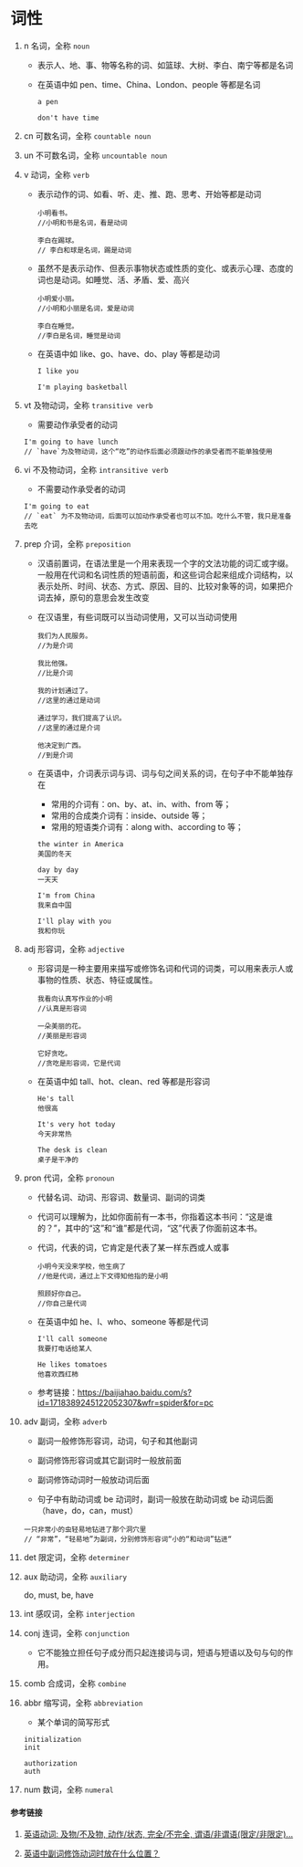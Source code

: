 # 词性

1. n 名词，全称 `noun`

   - 表示人、地、事、物等名称的词、如篮球、大树、李白、南宁等都是名词

   - 在英语中如 pen、time、China、London、people 等都是名词

     ```
     a pen

     don't have time
     ```

2. cn 可数名词，全称 `countable noun`

3. un 不可数名词，全称 `uncountable noun`

4. v 动词，全称 `verb`

   - 表示动作的词、如看、听、走、推、跑、思考、开始等都是动词

     ```
     小明看书。
     //小明和书是名词，看是动词

     李白在踢球。
     // 李白和球是名词，踢是动词
     ```

   - 虽然不是表示动作、但表示事物状态或性质的变化、或表示心理、态度的词也是动词。如睡觉、活、矛盾、爱、高兴

     ```
     小明爱小丽。
     //小明和小丽是名词，爱是动词

     李白在睡觉。
     //李白是名词，睡觉是动词
     ```

   - 在英语中如 like、go、have、do、play 等都是动词

     ```
     I like you

     I'm playing basketball
     ```

5. vt 及物动词，全称 `transitive verb`

   - 需要动作承受者的动词

   ```
   I'm going to have lunch
   // `have`为及物动词，这个“吃”的动作后面必须跟动作的承受者而不能单独使用
   ```

6. vi 不及物动词，全称 `intransitive verb`

   - 不需要动作承受者的动词

   ```
   I'm going to eat
   // `eat` 为不及物动词，后面可以加动作承受者也可以不加。吃什么不管，我只是准备去吃
   ```

7. prep 介词，全称 `preposition`

   - 汉语前置词，在语法里是一个用来表现一个字的文法功能的词汇或字缀。一般用在代词和名词性质的短语前面，和这些词合起来组成介词结构，以表示处所、时间、状态、方式、原因、目的、比较对象等的词，如果把介词去掉，原句的意思会发生改变

   - 在汉语里，有些词既可以当动词使用，又可以当动词使用

     ```
     我们为人民服务。
     //为是介词

     我比他强。
     //比是介词

     我的计划通过了。
     //这里的通过是动词

     通过学习，我们提高了认识。
     //这里的通过是介词

     他决定到广西。
     //到是介词
     ```

   - 在英语中，介词表示词与词、词与句之间关系的词，在句子中不能单独存在

     - 常用的介词有：on、by、at、in、with、from 等；
     - 常用的合成类介词有：inside、outside 等；
     - 常用的短语类介词有：along with、according to 等；

     ```
     the winter in America
     美国的冬天

     day by day
     一天天

     I'm from China
     我来自中国

     I'll play with you
     我和你玩
     ```

8. adj 形容词，全称 `adjective`

   - 形容词是一种主要用来描写或修饰名词和代词的词类，可以用来表示人或事物的性质、状态、特征或属性。

     ```
     我看向认真写作业的小明
     //认真是形容词

     一朵美丽的花。
     //美丽是形容词

     它好贪吃。
     //贪吃是形容词，它是代词
     ```

   - 在英语中如 tall、hot、clean、red 等都是形容词

     ```
     He's tall
     他很高

     It's very hot today
     今天非常热

     The desk is clean
     桌子是干净的
     ```

9. pron 代词，全称 `pronoun`

   - 代替名词、动词、形容词、数量词、副词的词类

   - 代词可以理解为，比如你面前有一本书，你指着这本书问：“这是谁的？”，其中的“这”和“谁”都是代词，“这”代表了你面前这本书。

   - 代词，代表的词，它肯定是代表了某一样东西或人或事

     ```
     小明今天没来学校，他生病了
     //他是代词，通过上下文得知他指的是小明

     照顾好你自己。
     //你自己是代词
     ```

   - 在英语中如 he、I、who、someone 等都是代词

     ```
     I'll call someone
     我要打电话给某人

     He likes tomatoes
     他喜欢西红柿
     ```

   - 参考链接：<https://baijiahao.baidu.com/s?id=1718389245122052307&wfr=spider&for=pc>

10. adv 副词，全称 `adverb`

    - 副词一般修饰形容词，动词，句子和其他副词

    - 副词修饰形容词或其它副词时一般放前面

    - 副词修饰动词时一般放动词后面

    - 句子中有助动词或 be 动词时，副词一般放在助动词或 be 动词后面 （have，do，can，must）

    ```
    一只非常小的虫轻易地钻进了那个洞穴里
    // “非常”，“轻易地”为副词，分别修饰形容词“小的“和动词”钻进“
    ```

11. det 限定词，全称 `determiner`

12. aux 助动词，全称 `auxiliary`

    do, must, be, have

13. int 感叹词，全称 `interjection`

14. conj 连词，全称 `conjunction`

    - 它不能独立担任句子成分而只起连接词与词，短语与短语以及句与句的作用。

15. comb 合成词，全称 `combine`

16. abbr 缩写词，全称 `abbreviation`

    - 某个单词的简写形式

    ```
    initialization
    init

    authorization
    auth
    ```

17. num 数词，全称 `numeral`

#### 参考链接

1. [英语动词: 及物/不及物, 动作/状态, 完全/不完全, 谓语/非谓语(限定/非限定)...](https://www.bilibili.com/video/BV1J44y1W7Zx?spm_id_from=333.999.0.0&vd_source=42ac8d16f0df491c6ce0afc21c1143e1)

2. [英语中副词修饰动词时放在什么位置？](http://www.360doc.com/content/18/0824/10/56989589_780805596.shtml)
